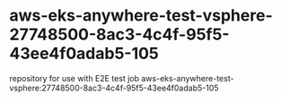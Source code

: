 # aws-eks-anywhere-test-vsphere-27748500-8ac3-4c4f-95f5-43ee4f0adab5-105
repository for use with E2E test job aws-eks-anywhere-test-vsphere:27748500-8ac3-4c4f-95f5-43ee4f0adab5-105
